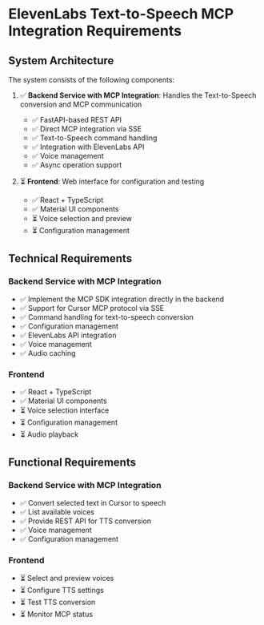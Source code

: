 # ElevenLabs Text-to-Speech MCP Integration Requirements

## System Architecture

The system consists of the following components:

1. ✅ **Backend Service with MCP Integration**: Handles the Text-to-Speech conversion and MCP communication
   - ✅ FastAPI-based REST API
   - ✅ Direct MCP integration via SSE
   - ✅ Text-to-Speech command handling
   - ✅ Integration with ElevenLabs API
   - ✅ Voice management
   - ✅ Async operation support

2. ⏳ **Frontend**: Web interface for configuration and testing
   - ✅ React + TypeScript
   - ✅ Material UI components
   - ⏳ Voice selection and preview
   - ⏳ Configuration management

## Technical Requirements

### Backend Service with MCP Integration

- ✅ Implement the MCP SDK integration directly in the backend
- ✅ Support for Cursor MCP protocol via SSE
- ✅ Command handling for text-to-speech conversion
- ✅ Configuration management
- ✅ ElevenLabs API integration
- ✅ Voice management
- ✅ Audio caching

### Frontend

- ✅ React + TypeScript
- ✅ Material UI components
- ⏳ Voice selection interface
- ⏳ Configuration management
- ⏳ Audio playback

## Functional Requirements

### Backend Service with MCP Integration

- ✅ Convert selected text in Cursor to speech
- ✅ List available voices
- ✅ Provide REST API for TTS conversion
- ✅ Voice management
- ✅ Configuration management

### Frontend

- ⏳ Select and preview voices
- ⏳ Configure TTS settings
- ⏳ Test TTS conversion
- ⏳ Monitor MCP status 